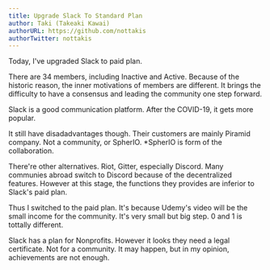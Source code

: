 ```yaml
---
title: Upgrade Slack To Standard Plan
author: Taki (Takeaki Kawai)
authorURL: https://github.com/nottakis
authorTwitter: nottakis
---
```


Today, I've upgraded Slack to paid plan.

There are 34 members, including Inactive and Active. 
Because of the historic reason, the inner motivations of members are different. 
It brings the difficulty to have a consensus and leading the community one step forward. 

Slack is a good communication platform. 
After the COVID-19, it gets more popular. 

It still have disadadvantages though. 
Their customers are mainly Piramid company. Not a community, or SpherIO.
*SpherIO is form of the collaboration.  

There're other alternatives. Riot, Gitter, especially Discord. 
Many communies abroad switch to Discord because of the decentralized features.
However at this stage, the functions they provides are inferior to Slack's paid plan. 

Thus I switched to the paid plan. 
It's because Udemy's video will be the small income for the community. 
It's very small but big step. 0 and 1 is tottally different. 

Slack has a plan for Nonprofits. However it looks they need a legal certificate. 
Not for a community. It may happen, but in my opinion, achievements are not enough. 
